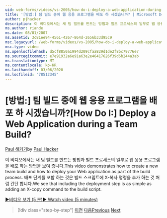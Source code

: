 ```yaml
---
uid: web-forms/videos/vs-2005/how-do-i-deploy-a-web-application-during-a-team-build
title: '[방법:] 팀 빌드 중에 웹 응용 프로그램을 배포 하 시겠습니까? | Microsoft Docs'
author: pjhacker
description: 이 비디오에서는 새 팀 빌드를 만드는 방법과 빌드 프로세스의 일부로 웹 응용 프로그램을 배포 하는 방법을 보여 줍니다. Deploym을 포함 하는 것이 표시 됩니다.
ms.author: riande
ms.date: 08/01/2007
ms.assetid: 3c81ee94-4561-4267-864d-2656b33d95c9
msc.legacyurl: /web-forms/videos/vs-2005/how-do-i-deploy-a-web-application-during-a-team-build
msc.type: video
ms.openlocfilehash: d5cf8850a1994d209cfaa829d1de2f8bc79776e7
ms.sourcegitcommit: e7e91932a6e91a63e2e46417626f39d6b244a3ab
ms.translationtype: MT
ms.contentlocale: ko-KR
ms.lasthandoff: 03/06/2020
ms.locfileid: "78512345"
---
```

# <a name="how-do-i-deploy-a-web-application-during-a-team-build"></a><span data-ttu-id="73d98-105">[방법:] 팀 빌드 중에 웹 응용 프로그램을 배포 하 시겠습니까?</span><span class="sxs-lookup"><span data-stu-id="73d98-105">[How Do I:] Deploy a Web Application during a Team Build?</span></span>

<span data-ttu-id="73d98-106">[Paul 해커가](https://github.com/pjhacker)</span><span class="sxs-lookup"><span data-stu-id="73d98-106">by [Paul Hacker](https://github.com/pjhacker)</span></span>

<span data-ttu-id="73d98-107">이 비디오에서는 새 팀 빌드를 만드는 방법과 빌드 프로세스의 일부로 웹 응용 프로그램을 배포 하는 방법을 보여 줍니다.</span><span class="sxs-lookup"><span data-stu-id="73d98-107">This video demonstrates how to create a new team build and how to deploy your Web application as part of the build process.</span></span> <span data-ttu-id="73d98-108">배포 단계를 포함 하는 것은 빌드 스크립트에 X-복사 명령을 추가 하는 것 처럼 간단 합니다.</span><span class="sxs-lookup"><span data-stu-id="73d98-108">We see that including the deployment step is as simple as adding an X-copy command to the build script.</span></span>

[<span data-ttu-id="73d98-109">&#9654;비디오 보기 (5 분)</span><span class="sxs-lookup"><span data-stu-id="73d98-109">&#9654; Watch video (5 minutes)</span></span>](https://channel9.msdn.com/Blogs/ASP-NET-Site-Videos/how-do-i-deploy-a-web-application-during-a-team-build)

> [!div class="step-by-step"]
> <span data-ttu-id="73d98-110">[이전](how-do-i-automate-testing-using-team-build.md)
> [다음](how-do-i-run-unit-tests-against-a-deployed-database.md)</span><span class="sxs-lookup"><span data-stu-id="73d98-110">[Previous](how-do-i-automate-testing-using-team-build.md)
[Next](how-do-i-run-unit-tests-against-a-deployed-database.md)</span></span>
